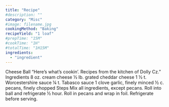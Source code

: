 ```yaml
---
title: "Recipe"
#description: ""
category: "Misc"
#image: filename.jpg
cookingMethod: "Baking"
recipeYield: "1 loaf"
#prepTime: "15M"
#cookTime: "1H"
#totalTime: "1H15M"
ingredients:
  - "ingredient"
---
```


﻿Cheese Ball
“Here’s what’s cookin’. Recipes from the kitchen of Dolly Cz.”
Ingredients
8 oz. cream cheese
½ lb. grated cheddar cheese
1 ½ t. Worcestershire sauce
¼ t. Tabasco sauce
1 clove garlic, finely minced
½ c. pecans, finely chopped
Steps
Mix all ingredients, except pecans. Roll into ball and refrigerate ½ hour. Roll in pecans and wrap in foil. Refrigerate before serving.
